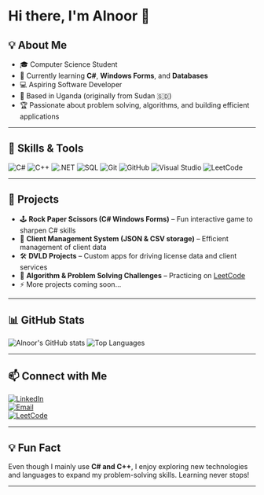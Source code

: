 # Hi there, I'm Alnoor 👋

## 💡 About Me
- 🎓 Computer Science Student  
- 🌱 Currently learning **C#**, **Windows Forms**, and **Databases**  
- 💻 Aspiring Software Developer  
- 📍 Based in Uganda (originally from Sudan 🇸🇩)  
- 🏆 Passionate about problem solving, algorithms, and building efficient applications  

---

## 🚀 Skills & Tools
![C#](https://img.shields.io/badge/-C%23-239120?style=flat&logo=c-sharp&logoColor=white)
![C++](https://img.shields.io/badge/-C++-00599C?style=flat&logo=c%2B%2B&logoColor=white)
![.NET](https://img.shields.io/badge/-.NET-512BD4?style=flat&logo=dotnet&logoColor=white)
![SQL](https://img.shields.io/badge/-SQL-4479A1?style=flat&logo=postgresql&logoColor=white)
![Git](https://img.shields.io/badge/-Git-F05032?style=flat&logo=git&logoColor=white)
![GitHub](https://img.shields.io/badge/-GitHub-181717?style=flat&logo=github&logoColor=white)
![Visual Studio](https://img.shields.io/badge/-Visual%20Studio-5C2D91?style=flat&logo=visual-studio&logoColor=white)
![LeetCode](https://img.shields.io/badge/-LeetCode-FFA116?style=flat&logo=leetcode&logoColor=white)
 
---

## 📌 Projects
- 🕹 **Rock Paper Scissors (C# Windows Forms)** – Fun interactive game to sharpen C# skills  
- 📂 **Client Management System (JSON & CSV storage)** – Efficient management of client data  
- 🛠 **DVLD Projects** – Custom apps for driving license data and client services  
- 🧩 **Algorithm & Problem Solving Challenges** – Practicing on [LeetCode](https://leetcode.com/u/Alnoor09/)  
- ⚡ More projects coming soon…  

---
## 📊 GitHub Stats
![Alnoor's GitHub stats](https://github-readme-stats.vercel.app/api?username=Alnoor09&show_icons=true&theme=radical)
![Top Languages](https://github-readme-stats.vercel.app/api/top-langs/?username=Alnoor09&layout=compact&theme=radical)

---

## 📫 Connect with Me
[![LinkedIn](https://img.shields.io/badge/LinkedIn-blue?style=flat&logo=linkedin)](https://www.linkedin.com/in/alnoor-mahmoud-9aba50285/)  
[![Email](https://img.shields.io/badge/Email-D14836?style=flat&logo=gmail&logoColor=white)](https://mail.google.com/mail/u/0/#inbox)  
[![LeetCode](https://img.shields.io/badge/LeetCode-FFA116?style=flat&logo=leetcode&logoColor=white)](https://leetcode.com/u/Alnoor09/)

---

## 💡 Fun Fact
Even though I mainly use **C# and C++**, I enjoy exploring new technologies and languages to expand my problem-solving skills. Learning never stops!  

---

<!--
**Alnoormahmoud/Alnoormahmoud** is a ✨ _special_ ✨ repository because its `README.md` (this file) appears on your GitHub profile.

You can also add:
- 🔭 I’m currently working on exciting C# projects
- 🌱 I’m learning advanced algorithms and database management
- 👯 I’m open to collaboration on software development projects
- 💬 Ask me about programming, Windows Forms, C#, and C++
- ⚡ Fun fact: I love coding challenges and competitive programming!
-->
